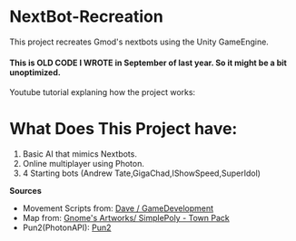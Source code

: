 # NextBot-Recreation
 This project recreates Gmod's nextbots using the Unity GameEngine.
 
 #### **This is OLD CODE I WROTE in September of last year. So it might be a bit unoptimized.**
 
 Youtube tutorial explaning how the project works:
 
 # What Does This Project have:
  1. Basic AI that mimics Nextbots.
  2. Online multiplayer using Photon.
  3. 4 Starting bots (Andrew Tate,GigaChad,IShowSpeed,SuperIdol)
 
 **Sources**
 * Movement Scripts from: [Dave / GameDevelopment](https://www.youtube.com/@davegamedevelopment)
 * Map from: [Gnome's Artworks/ SimplePoly - Town Pack](https://assetstore.unity.com/packages/3d/environments/simplepoly-town-pack-62400)
 * Pun2(PhotonAPI): [Pun2](https://assetstore.unity.com/packages/tools/network/pun-2-free-119922)
  
